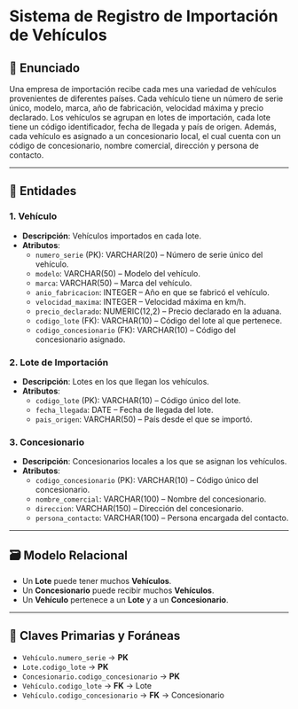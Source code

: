 # Sistema de Registro de Importación de Vehículos

## 📌 Enunciado
Una empresa de importación recibe cada mes una variedad de vehículos provenientes de diferentes países. Cada vehículo tiene un número de serie único, modelo, marca, año de fabricación, velocidad máxima y precio declarado. Los vehículos se agrupan en lotes de importación, cada lote tiene un código identificador, fecha de llegada y país de origen. Además, cada vehículo es asignado a un concesionario local, el cual cuenta con un código de concesionario, nombre comercial, dirección y persona de contacto.

---

## 🧩 Entidades

### 1. Vehículo
- **Descripción**: Vehículos importados en cada lote.
- **Atributos**:
  - `numero_serie` (PK): VARCHAR(20) – Número de serie único del vehículo.
  - `modelo`: VARCHAR(50) – Modelo del vehículo.
  - `marca`: VARCHAR(50) – Marca del vehículo.
  - `anio_fabricacion`: INTEGER – Año en que se fabricó el vehículo.
  - `velocidad_maxima`: INTEGER – Velocidad máxima en km/h.
  - `precio_declarado`: NUMERIC(12,2) – Precio declarado en la aduana.
  - `codigo_lote` (FK): VARCHAR(10) – Código del lote al que pertenece.
  - `codigo_concesionario` (FK): VARCHAR(10) – Código del concesionario asignado.

### 2. Lote de Importación
- **Descripción**: Lotes en los que llegan los vehículos.
- **Atributos**:
  - `codigo_lote` (PK): VARCHAR(10) – Código único del lote.
  - `fecha_llegada`: DATE – Fecha de llegada del lote.
  - `pais_origen`: VARCHAR(50) – País desde el que se importó.

### 3. Concesionario
- **Descripción**: Concesionarios locales a los que se asignan los vehículos.
- **Atributos**:
  - `codigo_concesionario` (PK): VARCHAR(10) – Código único del concesionario.
  - `nombre_comercial`: VARCHAR(100) – Nombre del concesionario.
  - `direccion`: VARCHAR(150) – Dirección del concesionario.
  - `persona_contacto`: VARCHAR(100) – Persona encargada del contacto.

---

## 🗃️ Modelo Relacional

- Un **Lote** puede tener muchos **Vehículos**.
- Un **Concesionario** puede recibir muchos **Vehículos**.
- Un **Vehículo** pertenece a un **Lote** y a un **Concesionario**.

---

## 📌 Claves Primarias y Foráneas

- `Vehículo.numero_serie` → **PK**
- `Lote.codigo_lote` → **PK**
- `Concesionario.codigo_concesionario` → **PK**
- `Vehículo.codigo_lote` → **FK** → Lote
- `Vehículo.codigo_concesionario` → **FK** → Concesionario
